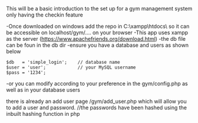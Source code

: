 This will be a basic introduction to the set up for a gym management system only having the checkin feature

  -Once downloaded on windows add the repo in C:\\xampp\htdocs\ so it can be accessible on localhost/gym/.... on your browser
  -This app uses xampp as the server (https://www.apachefriends.org/download.html)
  -the db file can be foun in the db dir
  -ensure you have a database and users as shown below 

  
    $db   = 'simple_login';    // database name
    $user = 'user';            // your MySQL username
    $pass = '1234';

    
  -or you can modify according to your preference in the gym/config.php as well as in your database users

  there is already an add user page /gym/add_user.php which will allow you to add a user and password.
  //the passwords have been hashed using the inbuilt hashing function in php

  
  
